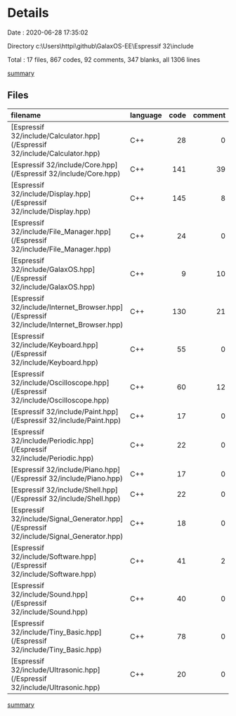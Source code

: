 # Details

Date : 2020-06-28 17:35:02

Directory c:\Users\httpi\github\GalaxOS-EE\Espressif 32\include

Total : 17 files,  867 codes, 92 comments, 347 blanks, all 1306 lines

[summary](results.md)

## Files
| filename | language | code | comment | blank | total |
| :--- | :--- | ---: | ---: | ---: | ---: |
| [Espressif 32/include/Calculator.hpp](/Espressif 32/include/Calculator.hpp) | C++ | 28 | 0 | 18 | 46 |
| [Espressif 32/include/Core.hpp](/Espressif 32/include/Core.hpp) | C++ | 141 | 39 | 62 | 242 |
| [Espressif 32/include/Display.hpp](/Espressif 32/include/Display.hpp) | C++ | 145 | 8 | 44 | 197 |
| [Espressif 32/include/File_Manager.hpp](/Espressif 32/include/File_Manager.hpp) | C++ | 24 | 0 | 15 | 39 |
| [Espressif 32/include/GalaxOS.hpp](/Espressif 32/include/GalaxOS.hpp) | C++ | 9 | 10 | 5 | 24 |
| [Espressif 32/include/Internet_Browser.hpp](/Espressif 32/include/Internet_Browser.hpp) | C++ | 130 | 21 | 37 | 188 |
| [Espressif 32/include/Keyboard.hpp](/Espressif 32/include/Keyboard.hpp) | C++ | 55 | 0 | 19 | 74 |
| [Espressif 32/include/Oscilloscope.hpp](/Espressif 32/include/Oscilloscope.hpp) | C++ | 60 | 12 | 26 | 98 |
| [Espressif 32/include/Paint.hpp](/Espressif 32/include/Paint.hpp) | C++ | 17 | 0 | 7 | 24 |
| [Espressif 32/include/Periodic.hpp](/Espressif 32/include/Periodic.hpp) | C++ | 22 | 0 | 16 | 38 |
| [Espressif 32/include/Piano.hpp](/Espressif 32/include/Piano.hpp) | C++ | 17 | 0 | 11 | 28 |
| [Espressif 32/include/Shell.hpp](/Espressif 32/include/Shell.hpp) | C++ | 22 | 0 | 11 | 33 |
| [Espressif 32/include/Signal_Generator.hpp](/Espressif 32/include/Signal_Generator.hpp) | C++ | 18 | 0 | 11 | 29 |
| [Espressif 32/include/Software.hpp](/Espressif 32/include/Software.hpp) | C++ | 41 | 2 | 18 | 61 |
| [Espressif 32/include/Sound.hpp](/Espressif 32/include/Sound.hpp) | C++ | 40 | 0 | 19 | 59 |
| [Espressif 32/include/Tiny_Basic.hpp](/Espressif 32/include/Tiny_Basic.hpp) | C++ | 78 | 0 | 17 | 95 |
| [Espressif 32/include/Ultrasonic.hpp](/Espressif 32/include/Ultrasonic.hpp) | C++ | 20 | 0 | 11 | 31 |

[summary](results.md)